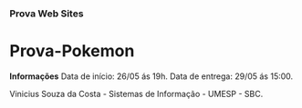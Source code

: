 
### Prova Web Sites
# Prova-Pokemon

**Informações**
Data de início: 26/05 ás 19h.
Data de entrega: 29/05 ás 15:00.

Vinicius Souza da Costa - Sistemas de Informação - UMESP - SBC.
